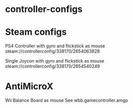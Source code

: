 # controller-configs

# Steam configs

PS4 Controller with gyro and flickstick as mouse
steam://controllerconfig/338170/2654063828

Single Joycon with gyro and flickstick as mouse
steam://controllerconfig/338170/2654540249

# AntiMicroX

Wii Balance Board as mouse
See wbb.gamecontroller.amgp
